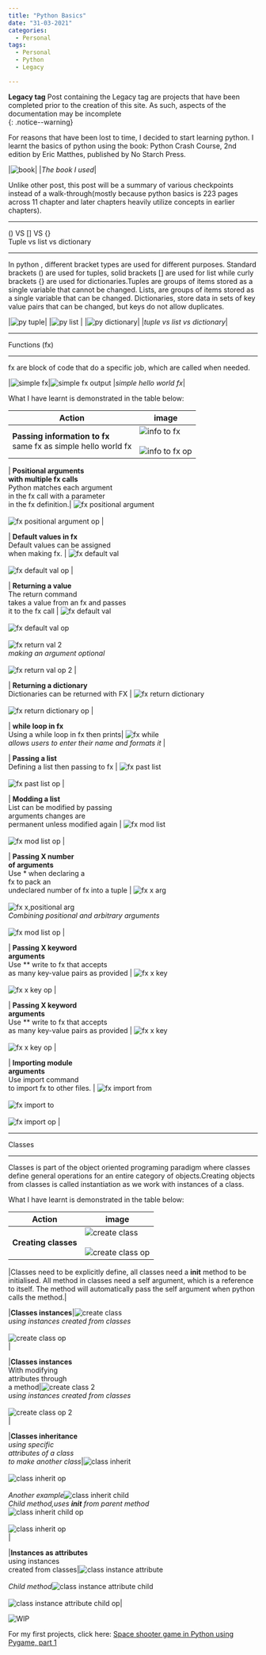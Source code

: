 ```yaml
---
title: "Python Basics"
date: "31-03-2021"
categories:
  - Personal
tags:
  - Personal
  - Python
  - Legacy

---
```

**Legacy tag** Post containing the Legacy tag are projects that have been completed prior to the creation of this site. As such, aspects of the documentation may be incomplete   
{: .notice--warning}

For reasons that have been lost to time, I decided to start learning python. I learnt the basics of python using the book: Python Crash Course, 2nd edition by Eric Matthes, published by No Starch Press.

|![book](/assets/images/2021-03-31-personal-python-basics/pcc2e_cover.png)|
|<em>The book I used</em>|

Unlike other post, this post will be a summary of various checkpoints instead of a walk-through(mostly because python basics is 223 pages across 11 chapter and later chapters heavily utilize concepts in earlier chapters).

***

() VS [] VS {}<br>
Tuple vs list vs dictionary

***
In python , different bracket types are used for different purposes. Standard brackets () are used for tuples, solid brackets [] are used for list while curly brackets {} are used for dictionaries.Tuples are groups of items stored as a single variable that cannot be changed.  Lists, are groups of items stored as a single variable that can be changed. Dictionaries, store data in sets of key value pairs that can be changed, but keys do not allow duplicates.

|![py tuple](/assets/images/2021-03-31-personal-python-basics/tuple.png)|
|![py list](/assets/images/2021-03-31-personal-python-basics/list.png) |
|![py dictionary](/assets/images/2021-03-31-personal-python-basics/dictionary.png)|
|<em>tuple vs list vs dictionary</em>|

***

Functions (fx)

***

fx are block of code that do a specific job, which are called when needed.

|![simple fx](/assets/images/2021-03-31-personal-python-basics/fx/fx_simple.png)|![simple fx output](/assets/images/2021-03-31-personal-python-basics/fx/fx_simple_op.png)
|<em>simple hello world fx</em>|

What I have learnt is demonstrated in the table below:

| Action    | image |
| ----------- | ----------- |
| <strong>Passing information to fx</strong> <br>same fx as simple hello world fx | ![info to fx](/assets/images/2021-03-31-personal-python-basics/fx/fx_simple_info.png)<br><br>![info to fx op](/assets/images/2021-03-31-personal-python-basics/fx/fx_simple_op.png) |

| <strong>Positional arguments <br> with multiple fx calls</strong> <br> Python matches each argument <br> in the fx call with a parameter <br> in the fx definition.| ![fx positional argument](/assets/images/2021-03-31-personal-python-basics/fx/fx_posi.png)<br><br>![fx positional argument op](/assets/images/2021-03-31-personal-python-basics/fx/fx_posi_op.png)      |

| <strong>Default values in fx</strong> <br> Default values can be assigned <br> when making fx.  | ![fx default val](/assets/images/2021-03-31-personal-python-basics/fx/fx_default.png)<br><br>![fx default val op](/assets/images/2021-03-31-personal-python-basics/fx/fx_default_op.png)      |

| <strong>Returning a value</strong> <br> The return command <br> takes a value from an fx and passes <br> it to the fx call  | ![fx default val](/assets/images/2021-03-31-personal-python-basics/fx/fx_return_val.png)<br><br>![fx default val op ](/assets/images/2021-03-31-personal-python-basics/fx/fx_return_val_op.png)<br><br>![fx return val 2](/assets/images/2021-03-31-personal-python-basics/fx/fx_return_val2.png)<br><em>making an argument optional</em><br><br>![fx return val op 2](/assets/images/2021-03-31-personal-python-basics/fx/fx_return_val2_op.png)  |

| <strong>Returning a dictionary</strong> <br> Dictionaries can be returned with FX  | ![fx return dictionary](/assets/images/2021-03-31-personal-python-basics/fx/fx_dictionary.png)<br><br>![fx return dictionary op](/assets/images/2021-03-31-personal-python-basics/fx/fx_dictionary_op.png)  |

| <strong>while loop in fx</strong> <br>Using a while loop in fx then prints| ![fx while](/assets/images/2021-03-31-personal-python-basics/fx/fx_while.png)<br><em>allows users to enter their name and formats it</em> |

| <strong>Passing a list</strong> <br> Defining a list then passing to fx  | ![fx past list](/assets/images/2021-03-31-personal-python-basics/fx/fx_list.png)<br><br>![fx past list op](/assets/images/2021-03-31-personal-python-basics/fx/fx_list_op.png)  |

| <strong>Modding a list</strong> <br> List can be modified by passing <br> arguments changes are <br> permanent unless modified again | ![fx mod list](/assets/images/2021-03-31-personal-python-basics/fx/fx_mod_list.png)<br><br>![fx mod list op](/assets/images/2021-03-31-personal-python-basics/fx/fx_mod_list_op.png)  |

| <strong>Passing X number <br> of arguments</strong> <br> Use * when declaring a <br>fx to pack an<br> undeclared number of fx into a tuple | ![fx x arg](/assets/images/2021-03-31-personal-python-basics/fx/fx_x_arg.png)<br><br>![fx x,positional arg](/assets/images/2021-03-31-personal-python-basics/fx/fx_x_arg2.png) <br><em>Combining positional and arbitrary arguments</em><br><br>![fx mod list op](/assets/images/2021-03-31-personal-python-basics/fx/fx_x_arg_op.png) |

| <strong>Passing X keyword <br> arguments</strong> <br> Use ** write to fx that accepts<br> as many key-value pairs as provided | ![fx x key](/assets/images/2021-03-31-personal-python-basics/fx/fx_y_arg.png)<br><br>![fx x key op](/assets/images/2021-03-31-personal-python-basics/fx/fx_y_arg_op.png) |


| <strong>Passing X keyword <br> arguments</strong> <br> Use ** write to fx that accepts<br> as many key-value pairs as provided | ![fx x key](/assets/images/2021-03-31-personal-python-basics/fx/fx_y_arg.png)<br><br>![fx x key op](/assets/images/2021-03-31-personal-python-basics/fx/fx_y_arg_op.png) |

| <strong>Importing module <br> arguments</strong> <br> Use import command <br> to import fx to other files. | ![fx import from](/assets/images/2021-03-31-personal-python-basics/fx/fx_import.png)<br><br>![fx import to](/assets/images/2021-03-31-personal-python-basics/fx/fx_import2.png)<br><br>![fx import op](/assets/images/2021-03-31-personal-python-basics/fx/fx_import_op.png) |

***

Classes

***

Classes is part of the object oriented programing paradigm where classes define general operations for an entire category of objects.Creating objects from classes is called instantiation as we work with instances of a class.

What I have learnt is demonstrated in the table below:

| Action    | image |
| ----------- | ----------- |
|<strong>Creating classes</strong>|![create class](/assets/images/2021-03-31-personal-python-basics/class/class_create.png)<br><br>![create class op](/assets/images/2021-03-31-personal-python-basics/class/class_create_op.png)|

|Classes need to be explicitly define, all classes need a __init__ method to be initialised. All method in classes need a self argument, which is a reference to itself. The method will automatically pass the self argument when python calls the method.|

|<strong>Classes instances</strong>|![create class](/assets/images/2021-03-31-personal-python-basics/class/class_instance.png)<br><em>using instances created from classes</em><br><br>![create class op](/assets/images/2021-03-31-personal-python-basics/class/class_instance_op.png)<br>|

|<strong>Classes instances</strong><br>With modifying<br> attributes through<br> a method|![create class 2](/assets/images/2021-03-31-personal-python-basics/class/class_instance2.png)<br><em>using instances created from classes</em><br><br>![create class op 2](/assets/images/2021-03-31-personal-python-basics/class/class_instance_op2.png)<br>|

|<strong>Classes inheritance</strong><br><em>using specific<br> attributes of a class<br> to make another class</em>|![class inherit](/assets/images/2021-03-31-personal-python-basics/class/class_inherit.png)<br><br>![class inherit op](/assets/images/2021-03-31-personal-python-basics/class/class_inherit_op.png)<br><br><em>Another example</em>![class inherit child](/assets/images/2021-03-31-personal-python-basics/class/class_inherit2.png)<br><em>Child method,uses __init__ from parent method</em><br>![class inherit child op](/assets/images/2021-03-31-personal-python-basics/class/class_inherit2_child.png)<br><br>![class inherit op](/assets/images/2021-03-31-personal-python-basics/class/class_inherit2_op.png)<br>|

|<strong>Instances as attributes</strong><br>using instances<br> created from classes|![class instance attribute](/assets/images/2021-03-31-personal-python-basics/class/class_inst_attr.png)<br><br><em>Child method</em>![class instance attribute child](/assets/images/2021-03-31-personal-python-basics/class/class_inst_attr_child.png)<br><br>![class instance attribute child op](/assets/images/2021-03-31-personal-python-basics/class/class_inst_attr_op.png)|




![WIP](/assets/images/common/WIP.png)

For my first projects, click here: <a href="https://khkhiu.github.io/personal/personal-python-pygame/">Space shooter game in Python using Pygame, part 1 </a>
